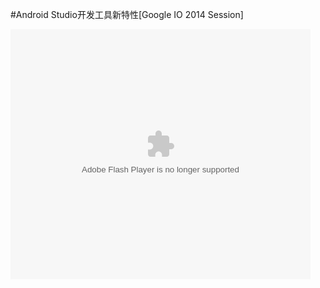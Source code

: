 #Android Studio开发工具新特性[Google IO 2014 Session]

<embed src="http://player.youku.com/player.php/sid/XNzYwMTU0ODUy/v.swf" allowFullScreen="true" quality="high" width="480" height="400" align="middle" allowScriptAccess="always" type="application/x-shockwave-flash"></embed>